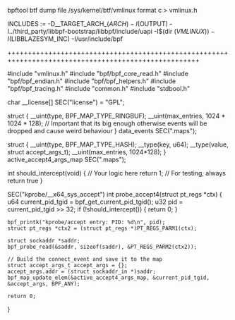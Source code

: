 bpftool btf dump file /sys/kernel/btf/vmlinux format c > vmlinux.h


INCLUDES := -D__TARGET_ARCH_$(ARCH) -I$(OUTPUT) -I../third_party/libbpf-bootstrap/libbpf/include/uapi -I$(dir $(VMLINUX)) -I$(LIBBLAZESYM_INC) -I/usr/include/bpf

+++++++++++++++++++++++++++++++++++++++++++++++++++++++++++++++++++++++++++++++++++++++++++++++++++++

#include "vmlinux.h"
#include "bpf/bpf_core_read.h"
#include "bpf/bpf_endian.h"
#include "bpf/bpf_helpers.h"
#include "bpf/bpf_tracing.h"
#include "common.h"
#include "stdbool.h"

char __license[] SEC("license") = "GPL";

struct {
    __uint(type, BPF_MAP_TYPE_RINGBUF);
    __uint(max_entries, 1024 * 1024 * 128); // Important that its big enough otherwise events will be dropped and cause weird behaviour
} data_events SEC(".maps");

struct {
  __uint(type, BPF_MAP_TYPE_HASH);
  __type(key, u64);
  __type(value, struct accept_args_t);
  __uint(max_entries, 1024*128);
} active_accept4_args_map SEC(".maps");

int should_intercept(void) {
// Your logic here
return 1;  // For testing, always return true
}

SEC("kprobe/__x64_sys_accept")
int probe_accept4(struct pt_regs *ctx) {
    u64 current_pid_tgid = bpf_get_current_pid_tgid();
    u32 pid = current_pid_tgid >> 32;
    if (!should_intercept()) {
        return 0;
    }

    bpf_printk("kprobe/accept entry: PID: %d\n", pid);
    struct pt_regs *ctx2 = (struct pt_regs *)PT_REGS_PARM1(ctx);

    struct sockaddr *saddr;
    bpf_probe_read(&saddr, sizeof(saddr), &PT_REGS_PARM2(ctx2));

    // Build the connect_event and save it to the map
    struct accept_args_t accept_args = {};
    accept_args.addr = (struct sockaddr_in *)saddr;
    bpf_map_update_elem(&active_accept4_args_map, &current_pid_tgid, &accept_args, BPF_ANY);

    return 0;
}
